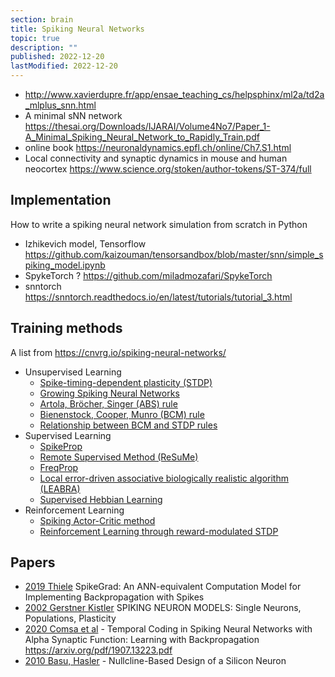 ```yaml
---
section: brain
title: Spiking Neural Networks
topic: true
description: ""
published: 2022-12-20
lastModified: 2022-12-20
---
```


- http://www.xavierdupre.fr/app/ensae_teaching_cs/helpsphinx/ml2a/td2a_mlplus_snn.html
- A minimal sNN network https://thesai.org/Downloads/IJARAI/Volume4No7/Paper_1-A_Minimal_Spiking_Neural_Network_to_Rapidly_Train.pdf
- online book https://neuronaldynamics.epfl.ch/online/Ch7.S1.html
- Local connectivity and synaptic dynamics in mouse and human neocortex https://www.science.org/stoken/author-tokens/ST-374/full


## Implementation

How to write a spiking neural network simulation from scratch in Python

- Izhikevich model, Tensorflow https://github.com/kaizouman/tensorsandbox/blob/master/snn/simple_spiking_model.ipynb
- SpykeTorch ? https://github.com/miladmozafari/SpykeTorch
- snntorch https://snntorch.readthedocs.io/en/latest/tutorials/tutorial_3.html


## Training methods

A list from https://cnvrg.io/spiking-neural-networks/

- Unsupervised Learning
  - [Spike-timing-dependent plasticity (STDP)](http://www.scholarpedia.org/article/Spike-timing_dependent_plasticity)
  - [Growing Spiking Neural Networks](https://arxiv.org/pdf/1807.09374.pdf)
  - [Artola, Bröcher, Singer (ABS) rule](https://www.sciencedirect.com/science/article/abs/pii/016622369390081V)
  - [Bienenstock, Cooper, Munro (BCM) rule](http://www.scholarpedia.org/article/BCM_theory)
  - [Relationship between BCM and STDP rules](http://www.izhikevich.org/publications/bcm.pdf)
- Supervised Learning
  - [SpikeProp](https://www.researchgate.net/publication/221165220_SpikeProp_backpropagation_for_networks_of_spiking_neurons)
  - [Remote Supervised Method (ReSuMe)](http://d1.cie.put.poznan.pl/pracownicy/prac_15/Publikacje/ReSuMe_FP_TechRep_2005a.pdf)
  - [FreqProp](https://citeseerx.ist.psu.edu/viewdoc/download?doi=10.1.1.58.5637&rep=rep1&type=pdf)
  - [Local error-driven associative biologically realistic algorithm (LEABRA)](https://en.wikipedia.org/wiki/Leabra)
  - [Supervised Hebbian Learning](http://ecee.colorado.edu/~ecen4831/Demuth/Ch7_pres.pdf)
- Reinforcement Learning
  - [Spiking Actor-Critic method](https://watermark.silverchair.com/neco.2008.08-07-593.pdf?token=AQECAHi208BE49Ooan9kkhW_Ercy7Dm3ZL_9Cf3qfKAc485ysgAAAq4wggKqBgkqhkiG9w0BBwagggKbMIIClwIBADCCApAGCSqGSIb3DQEHATAeBglghkgBZQMEAS4wEQQMZnhncbq_rDsCI1ZHAgEQgIICYfFxqPJsnp8NHlB4yh8tBi8fqpL9fWyKyXx3GAISccfVNJMZ09_99O-x6ifl4GshYEhVX2MVIaUW54zL3I_MPMpEO7anv5Q3BZUHIozYiSmCgDqbhfkPZOfypIq78Ttm6SPT1z92WWDfu72RMZ4dA94QeINMRrDl8smAMHJ-0uzb_S2ox5IGKbJk2wDlJTv9P-m8YSJoFI9LA1_hm6gbiA10j3ynDV4gBSAVKQcnwOa-UZtKdqAyAgXF6oOOT5HVXRdwfWUuhrClqnsJtBgWMWo9YUVXjjh-8D3f29V_-1SfyI7DgsaVMiV6kogmX5wPOCruPD3cQ-oLc3ZX-54JGRKFTAQ6gTAQAI6NKRHcuLCwbQoB_ePUP6XFM4_lWZhY75qwUF75riz9KYEOflMdTtf4nZBIRqG21PTq6BbaJdcmt_wBcoSYgQJ3FsTUwzU3wiFGBtOQiOSd-3nJyMWN_aONJYjd8opTIsLc5WHU_ORHbjnCCj9LvQlJANB4cWlOv4nbFK0xcpolYzkku9-VwAuIW9uFyspCp2xe8ubvr6TEjQOsOMjqG2BR9d3IKv20K3tkAqbctSLLEs-wqWaReHSZ5V_xpXgmu0ws6UQKeqqKxAEPQVHzi_l7wJS1ilwWhJ8_5T9JPoGHdoCdyWMKpQBWoEjDpDRxXZGRcX36WrojjNAneVMPEIbJeXvjNqowr1EzahGdmkUR3qXdgIgloTxr064gTFM_QYxgsgxID5SL-Qd_V2EXJqBa4aNc8L8oCm5Y0ulqbY5grrSr6mGbyoM1gVy9MPOs8-8s34yojLYiBQ)
  - [Reinforcement Learning through reward-modulated STDP](https://florian.io/papers/2007_Florian_Modulated_STDP.pdf)


## Papers

- [2019 Thiele](https://arxiv.org/pdf/1906.00851.pdf) SpikeGrad: An ANN-equivalent Computation Model for Implementing Backpropagation with Spikes
- [2002 Gerstner Kistler](http://catdir.loc.gov/catdir/samples/cam031/2002067657.pdf) SPIKING NEURON MODELS: Single Neurons, Populations, Plasticity
- [2020 Comsa et al](https://arxiv.org/abs/1907.13223) - Temporal Coding in Spiking Neural Networks with Alpha Synaptic Function: Learning with Backpropagation https://arxiv.org/pdf/1907.13223.pdf
- [2010 Basu, Hasler](https://0795f079-a-62cb3a1a-s-sites.googlegroups.com/site/arindambasu/writings/2010_J2.pdf) - Nullcline-Based Design of a Silicon Neuron


